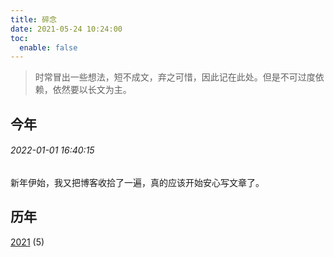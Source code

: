 ```yaml
---
title: 碎念
date: 2021-05-24 10:24:00
toc:
  enable: false
---
```


> 时常冒出一些想法，短不成文，弃之可惜，因此记在此处。但是不可过度依赖，依然要以长文为主。

## 今年

###### 2022-01-01 16:40:15

新年伊始，我又把博客收拾了一遍，真的应该开始安心写文章了。

## 历年

[2021](/pieces/2021/) (5)
